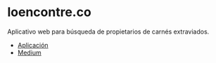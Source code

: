 # loencontre.co
Aplicativo web para búsqueda de propietarios de carnés extraviados. 

- [Aplicación](http://loencontre.co/)
- [Medium](https://medium.com/@entregascontinuas)
